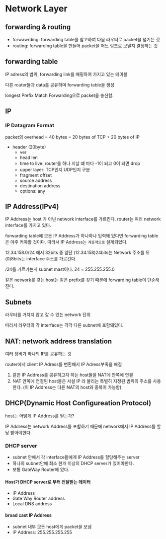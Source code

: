 # Network Layer

## forwarding & routing

- forwawrding: forwarding table를 참고하여 다음 라우터로 packet을 넘기는 것
- routing: forwarding table을 만들어 packet을 어느 링크로 보낼지 결정하는 것

## forwarding table

IP adress의 범위, forwarding link를 매핑하여 가지고 있는 테이블

다른 router들과 data를 공유하며 forwarding table을 생성

longest Prefix Match Forwarding으로 packet을 송신함.

## IP

### IP Datagram Format

packet의 overhead = 40 bytes = 20 bytes of TCP + 20 bytes of IP

- header (20byte)
  - ver
  - head len
  - time to live: router를 하나 지날 떄 마다 -1이 되고 0이 되면 drop
  - upper layer: TCP인지 UDP인지 구분
  - fragment offset
  - source address
  - destination address
  - options: any

## IP Address(IPv4)

IP Address는 host 가 아닌 network interface를 가르킨다. router는 여러 network interface를 가지고 있다.

forwarding table에 모든 IP Address가 하나하나 입력돼 있다면 forwarding table은 아주 커야할 것이다. 따라서 IP Address는 `계층적으로` 설계되었다.

12.34.158.0/24 에서 32bits 중 앞단 (12.34.158)24bits는 Network 주소를 뒤 (0)8bits는 interface 주소를 가르킨다.

/24를 가르키는게 subnet mast이다.
24 = 255.255.255.0

같은 network를 갖는 host는 같은 prefix를 갖기 때문에 forwarding table이 단순해진다.

## Subnets

라우터를 거치지 않고 갈 수 있는 network 단위

따라서 라우터의 각 interface는 각각 다른 subnet에 포함돼있다.

## NAT: network address translation

여러 장비가 하나의 IP를 공유하는 것

router에서 client IP Adress를 변환해서 IP Adress부족을 해결

1. 같은 IP Address를 공유하고자 하는 host들을 NAT에 안쪽에 연결
2. NAT 안쪽에 연결된 host들은 사설 IP 라 불리는 특별히 지정된 범위의 주소를 사용한다. (이 IP Address는 다른 NAT의 host와 중복이 가능함)

## DHCP(Dynamic Host Configureation Protocol)

host는 어떻게 IP Address를 얻는가?

IP Address는 network Address를 포함하기 때문에 network에서 IP Address를 할당 받아야한다.

### DHCP server

- subnet 안에서 각 interface들에게 IP Address를 할당해주는 server
- 하나의 subnet안에 최소 한개 이상의 DHCP server가 있어야한다.
- 보통 GateWay Router에 있다.

#### Host가 DHCP server로 부터 전달받는 데이터

- IP Address
- Gate Way Router address
- Local DNS address

#### broad cast IP Address

- subnet 내부 모든 host에게 packet을 보냄
- IP Address: 255.255.255.255
